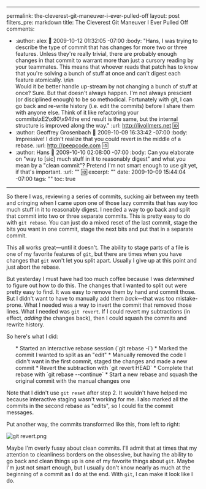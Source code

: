 ----- 
permalink: the-cleverest-git-maneuver-i-ever-pulled-off
layout: post
filters_pre: markdown
title: The Cleverest Git Maneuver I Ever Pulled Off
comments: 
- :author: alex
  :date: 2009-10-12 01:32:05 -07:00
  :body: "Hans, I was trying to describe the type of commit that has changes for more two or three features. Unless they're really trivial, there are probably enough changes in that commit to warrant more than just a cursory reading by your teammates. This means that whoever reads that patch has to know that you're solving a bunch of stuff at once and can't digest each feature atomically. \n\n\
    Would it be better handle up-stream by not changing a bunch of stuff at once? Sure. But that doesn't always happen. I'm not always prescient (or disciplined enough) to be so methodical. Fortunately with git, I can go back and re-write history (i.e. edit the commits) before I share them with anyone else. Think of it like refactoring your commits\xE2\x80\x94the end result is the same, but the internal structure is improved along the way."
  :url: http://livollmers.net
  :id: 
- :author: Geoffrey Grosenbach
  :date: 2009-10-09 16:33:42 -07:00
  :body: Impressive! I didn't realize that you could revert in the middle of a rebase.
  :url: http://peepcode.com
  :id: 
- :author: Hans
  :date: 2009-10-10 02:08:00 -07:00
  :body: Can you elaborate on "way to [sic] much stuff in it to reasonably digest" and what you mean by a "clean commit"? Pretend I'm not smart enough to use git yet, if that's important.
  :url: ""
  :id: 
excerpt: ""
date: 2009-10-09 15:44:04 -07:00
tags: ""
toc: true
-----
So there I was, reviewing a series of commits, sucking air between my teeth and cringing when I came upon one of those lazy commits that has way too much stuff in it to reasonably digest. I needed a way to go back and split that commit into two or three separate commits. This is pretty easy to do with `git rebase`. You can just do a mixed reset of the last commit, stage the bits you want in one commit, stage the next bits and put that in a separate commit.

This all works great—until it doesn't. The ability to stage parts of a file is one of my favorite features of `git`, but there are times when you have changes that `git` won't let you split apart. Usually I give up at this point and just abort the rebase. 

But yesterday I must have had too much coffee because I was _determined_ to figure out how to do this. The changes that I wanted to split out were pretty easy to find. It was easy to remove them by hand and commit those. But I didn't want to have to manually add them _back_—that was too mistake-prone. What I needed was a way to invert the commit that removed those lines. What I needed was `git revert`. If I could revert my subtractions (in effect, _adding_ the changes back), then I could squash the commits and rewrite history.

So here's what I did:
<ol>
*  Started an interactive rebase session (`git rebase -i`)
*  Marked the commit I wanted to split as an "edit"
*  Manually removed the code I didn't want in the first commit, staged the changes and made a new commit
*  Revert the subtraction with `git revert HEAD`
*  Complete that rebase with `git rebase --continue`
*  Start a new rebase and squash the original commit with the manual changes one
</ol>

Note that I didn't use `git reset` after step 2. It wouldn't have helped me because interactive staging wasn't working for me. I also marked all the commits in the second rebase as "edits", so I could fix the commit messages.

Put another way, the commits transformed like this, from left to right:

![git revert.png](/uploads/2009/10/git-revert.png)

Maybe I'm overly fussy about clean commits. I'll admit that at times that my attention to cleanliness borders on the obsessive, but having the ability to go back and clean things up is one of my favorite things about `git`. Maybe I'm just not smart enough, but I usually don't know nearly as much at the beginning of a commit as I do at the end. With `git`, I can make it look like I do.
